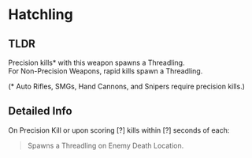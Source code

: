 # Hatchling
## TLDR
Precision kills\* with this weapon spawns a Threadling.  
For Non-Precision Weapons, rapid kills spawn a Threadling.  

(\* Auto Rifles, SMGs, Hand Cannons, and Snipers require precision kills.)  
## Detailed Info
On Precision Kill or upon scoring [?] kills within [?] seconds of each:  
> Spawns a Threadling on Enemy Death Location.  